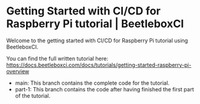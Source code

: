 # Getting Started with CI/CD for Raspberry Pi tutorial | BeetleboxCI
Welcome to the getting started with CI/CD for Raspberry Pi tutorial using BeetleboxCI.

You can find the full written tutorial here:
https://docs.beetleboxci.com/docs/tutorials/getting-started-raspberry-pi-overview

* main: This branch contains the complete code for the tutorial.
* part-1: This branch contains the code after having finished the first part of the tutorial.
